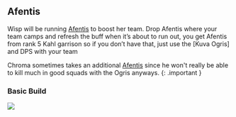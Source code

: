 ## Afentis
Wisp will be running [Afentis](https://warframe.fandom.com/wiki/Afentis) to boost her team. Drop Afentis where your team camps and refresh the buff when it’s about to run out, you get Afentis from rank 5 Kahl garrison so if you don’t have that, just use the [Kuva Ogris] and DPS with your team

Chroma sometimes takes an additional [Afentis](https://warframe.fandom.com/wiki/Afentis) since he won't really be able to kill much in good squads with the Ogris anyways.
{: .important }

### Basic Build
![](media/builds_afentis_basic.png)